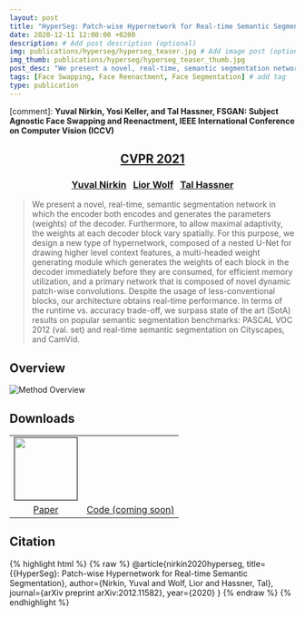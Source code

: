 ```yaml
---
layout: post
title: "HyperSeg: Patch-wise Hypernetwork for Real-time Semantic Segmentation"
date: 2020-12-11 12:00:00 +0200
description: # Add post description (optional)
img: publications/hyperseg/hyperseg_teaser.jpg # Add image post (optional)
img_thumb: publications/hyperseg/hyperseg_teaser_thumb.jpg
post_desc: "We present a novel, real-time, semantic segmentation network in which the encoder both encodes and generates the parameters (weights) of the decoder. Furthermore, to allow maximal adaptivity, the weights at each decoder block vary spatially. For this purpose, we design a new type of hypernetwork, composed of a nested U-Net for drawing higher level context features, a multi-headed weight generating module which generates the weights of each block in the decoder immediately before they are consumed, for efficient memory utilization, and a primary network that is composed of novel dynamic patch-wise convolutions. Despite the usage of less-conventional blocks, our architecture obtains real-time performance. In terms of the runtime vs. accuracy trade-off, we surpass state of the art (SotA) results on popular semantic segmentation benchmarks: PASCAL VOC 2012 (val. set) and real-time semantic segmentation on Cityscapes, and CamVid."
tags: [Face Swapping, Face Reenactment, Face Segmentation] # add tag
type: publication
---
```


[comment]: **Yuval Nirkin, Yosi Keller, and Tal Hassner, FSGAN: Subject Agnostic Face Swapping and Reenactment, IEEE International Conference on Computer Vision (ICCV)**
<center><h2><a href="http://cvpr2021.thecvf.com/">CVPR 2021</a></h2></center>
<center><h3>
<a href="https://nirkin.com/">Yuval Nirkin</a> &nbsp;
<a href="http://www.cs.tau.ac.il/~wolf/">Lior Wolf</a> &nbsp;
<a href="https://talhassner.github.io/home/">Tal Hassner</a>
</h3></center>

>We present a novel, real-time, semantic segmentation network in which the encoder both encodes and generates the parameters (weights) of the decoder. Furthermore, to allow maximal adaptivity, the weights at each decoder block vary spatially. For this purpose, we design a new type of hypernetwork, composed of a nested U-Net for drawing higher level context features, a multi-headed weight generating module which generates the weights of each block in the decoder immediately before they are consumed, for efficient memory utilization, and a primary network that is composed of novel dynamic patch-wise convolutions. Despite the usage of less-conventional blocks, our architecture obtains real-time performance. In terms of the runtime vs. accuracy trade-off, we surpass state of the art (SotA) results on popular semantic segmentation benchmarks: PASCAL VOC 2012 (val. set) and real-time semantic segmentation on Cityscapes, and CamVid.

## Overview
![Method Overview]({{site.baseurl}}/assets/img/publications/hyperseg/hyperseg_system.jpg)

## Downloads
<table class="download" cellspacing="10" style = "text-align:center; margin-left: auto; margin-right: auto;" border="0">
<tr>
	<td><a href="https://arxiv.org/pdf/2012.11582.pdf"><img style = "height:110px;" src="{{site.baseurl}}/assets/img/publications/hyperseg/hyperseg_paper_thumb.jpg" border="1"></a></td>
	<td><a href="http://github.com/{{site.github}}"><i class="fa fa-github" style="font-size:96px;color:black"></i></a></td>
</tr>
<tr>
	<td><a href="https://arxiv.org/pdf/1908.05932.pdf">Paper</a></td>
	<td><a href="http://github.com/{{site.github}}">Code (coming soon)</a></td>
</tr>
</table>

## Citation
{% highlight html %}
{% raw %}
@article{nirkin2020hyperseg,
  title={{HyperSeg}: Patch-wise Hypernetwork for Real-time Semantic Segmentation},
  author={Nirkin, Yuval and Wolf, Lior and Hassner, Tal},
  journal={arXiv preprint arXiv:2012.11582},
  year={2020}
}
{% endraw %}
{% endhighlight %}

